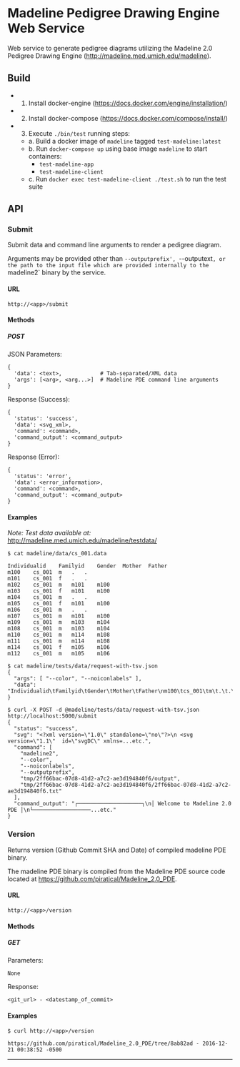 # Madeline Pedigree Drawing Engine Web Service

Web service to generate pedigree diagrams utilizing the
Madeline 2.0 Pedigree Drawing Engine (http://madeline.med.umich.edu/madeline).

## Build

- 1. Install docker-engine (https://docs.docker.com/engine/installation/)
- 2. Install docker-compose (https://docs.docker.com/compose/install/)
- 3. Execute `./bin/test` running steps:
  - a. Build a docker image of `madeline` tagged `test-madeline:latest`
  - b. Run `docker-compose up` using base image `madeline` to start containers:
    - `test-madeline-app`
    - `test-madeline-client`
  - c. Run `docker exec test-madeline-client ./test.sh` to run the test suite

## API

### Submit

Submit data and command line arguments to render a pedigree diagram.

Arguments may be provided other than `--outputprefix', `--outputext`, or the path
to the input file which are provided internally to the `madeline2` binary by the service.

#### URL

    http://<app>/submit

#### Methods

##### POST

JSON Parameters:

    {
      'data': <text>,            # Tab-separated/XML data
      'args': [<arg>, <arg...>]  # Madeline PDE command line arguments
    }

Response (Success):

    {
      'status': 'success',
      'data': <svg_xml>,
      'command': <command>,
      'command_output': <command_output>
    }

Response (Error):

    {
      'status': 'error',
      'data': <error_information>,
      'command': <command>,
      'command_output': <command_output>
    }

#### Examples

*Note: Test data available at:* http://madeline.med.umich.edu/madeline/testdata/

    $ cat madeline/data/cs_001.data

    Individualid	Familyid	Gender	Mother	Father
    m100	cs_001	m	.	.
    m101	cs_001	f	.	.
    m102	cs_001	m	m101	m100
    m103	cs_001	f	m101	m100
    m104	cs_001	m	.	.
    m105	cs_001	f	m101	m100
    m106	cs_001	m	.	.
    m107	cs_001	m	m101	m100
    m109	cs_001	m	m103	m104
    m108	cs_001	m	m103	m104
    m110	cs_001	m	m114	m108
    m111	cs_001	m	m114	m108
    m114	cs_001	f	m105	m106
    m112	cs_001	m	m105	m106

    $ cat madeline/tests/data/request-with-tsv.json
    {
      "args": [ "--color", "--noiconlabels" ],
      "data": "Individualid\tFamilyid\tGender\tMother\tFather\nm100\tcs_001\tm\t.\t.\nm101\tcs_001\tf\t...etc."
    }

    $ curl -X POST -d @madeline/tests/data/request-with-tsv.json http://localhost:5000/submit
    {
      "status": "success",
      "svg": "<?xml version=\"1.0\" standalone=\"no\"?>\n <svg version=\"1.1\"  id=\"svgDC\" xmlns=...etc.",
      "command": [
        "madeline2",
        "--color",
        "--noiconlabels",
        "--outputprefix",
        "tmp/2ff66bac-07d8-41d2-a7c2-ae3d194840f6/output",
        "tmp/2ff66bac-07d8-41d2-a7c2-ae3d194840f6/2ff66bac-07d8-41d2-a7c2-ae3d194840f6.txt"
      ],
      "command_output": "┌────────────────────┐\n│ Welcome to Madeline 2.0 PDE │\n└──────────────────...etc."
    }

### Version

Returns version (Github Commit SHA and Date) of compiled madeline PDE binary.

The madeline PDE binary is compiled from the Madeline PDE source code
located at https://github.com/piratical/Madeline_2.0_PDE.

#### URL

`http://<app>/version`

#### Methods

##### GET

Parameters:

    None

Response:

    <git_url> - <datestamp_of_commit>

#### Examples

    $ curl http://<app>/version

    https://github.com/piratical/Madeline_2.0_PDE/tree/8ab82ad - 2016-12-21 00:38:52 -0500

---
